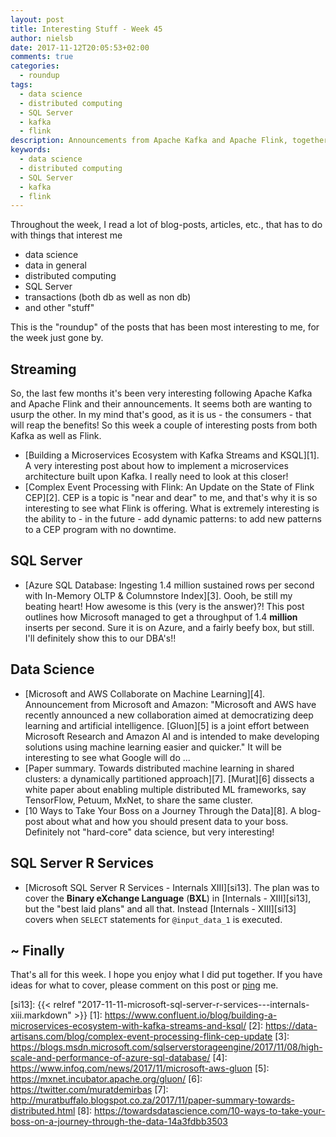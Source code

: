 ```yaml
---
layout: post
title: Interesting Stuff - Week 45
author: nielsb
date: 2017-11-12T20:05:53+02:00
comments: true
categories:
  - roundup
tags:
  - data science
  - distributed computing
  - SQL Server
  - kafka
  - flink
description: Announcements from Apache Kafka and Apache Flink, together with impressive perf. from Azure SQL, and other interesting "stuff".
keywords:
  - data science
  - distributed computing
  - SQL Server
  - kafka
  - flink 
---
```


Throughout the week, I read a lot of blog-posts, articles, etc., that has to do with things that interest me

* data science
* data in general
* distributed computing
* SQL Server
* transactions (both db as well as non db)
* and other "stuff"

This is the "roundup" of the posts that has been most interesting to me, for the week just gone by. 

<!--more-->

## Streaming

So, the last few months it's been very interesting following Apache Kafka and Apache Flink and their announcements. It seems both are wanting to usurp the other. In my mind that's good, as it is us - the consumers - that will reap the benefits! So this week a couple of interesting posts from both Kafka as well as Flink.

* [Building a Microservices Ecosystem with Kafka Streams and KSQL][1]. A very interesting post about how to implement a microservices architecture built upon Kafka. I really need to look at this closer!
* [Complex Event Processing with Flink: An Update on the State of Flink CEP][2]. CEP is a topic is "near and dear" to me, and that's why it is so interesting to see what Flink is offering. What is extremely interesting is the ability to - in the future - add dynamic patterns: to add new patterns to a CEP program with no downtime.

## SQL Server

* [Azure SQL Database: Ingesting 1.4 million sustained rows per second with In-Memory OLTP & Columnstore Index][3]. Oooh, be still my beating heart! How awesome is this (very is the answer)?! This post outlines how Microsoft managed to get a throughput of 1.4 **million** inserts per second. Sure it is on Azure, and a fairly beefy box, but still. I'll definitely show this to our DBA's!!

## Data Science

* [Microsoft and AWS Collaborate on Machine Learning][4]. Announcement from Microsoft and Amazon: "Microsoft and AWS have recently announced a new collaboration aimed at democratizing deep learning and artificial intelligence. [Gluon][5] is a joint effort between Microsoft Research and Amazon AI and is intended to make developing solutions using machine learning easier and quicker." It will be interesting to see what Google will do ...
* [Paper summary. Towards distributed machine learning in shared clusters: a dynamically partitioned approach][7]. [Murat][6] dissects a white paper about enabling multiple distributed ML frameworks, say TensorFlow, Petuum, MxNet, to share the same cluster.
* [10 Ways to Take Your Boss on a Journey Through the Data][8]. A blog-post about what and how you should present data to your boss. Definitely not "hard-core" data science, but very interesting!

## SQL Server R Services

* [Microsoft SQL Server R Services - Internals XIII][si13]. The plan was to cover the **Binary eXchange Language** (**BXL**) in [Internals - XIII][si13], but the "best laid plans" and all that. Instead [Internals - XIII][si13] covers when `SELECT` statements for `@input_data_1` is executed.

## ~ Finally

That's all for this week. I hope you enjoy what I did put together. If you have ideas for what to cover, please comment on this post or [ping][ma] me.

[ma]: mailto:niels.it.berglund@gmail.com
[mp]: https://blog.acolyer.org
[iq]: https://www.infoq.com/
[ew]: http://sqlonice.com/
[re]: http://blog.revolutionanalytics.com
[sqsk]: https://www.sqlskills.com
[si13]: {{< relref "2017-11-11-microsoft-sql-server-r-services---internals-xiii.markdown" >}}
[1]: https://www.confluent.io/blog/building-a-microservices-ecosystem-with-kafka-streams-and-ksql/
[2]: https://data-artisans.com/blog/complex-event-processing-flink-cep-update
[3]: https://blogs.msdn.microsoft.com/sqlserverstorageengine/2017/11/08/high-scale-and-performance-of-azure-sql-database/
[4]: https://www.infoq.com/news/2017/11/microsoft-aws-gluon
[5]: https://mxnet.incubator.apache.org/gluon/
[6]: https://twitter.com/muratdemirbas
[7]: http://muratbuffalo.blogspot.co.za/2017/11/paper-summary-towards-distributed.html
[8]: https://towardsdatascience.com/10-ways-to-take-your-boss-on-a-journey-through-the-data-14a3fdbb3503
